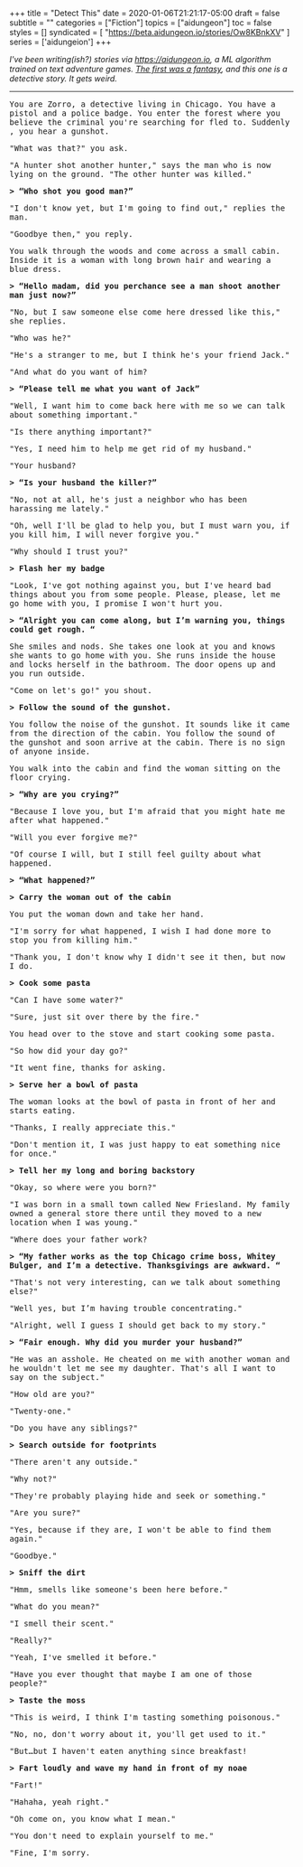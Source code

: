 +++
title = "Detect This"
date = 2020-01-06T21:21:17-05:00
draft = false
subtitle = ""
categories = ["Fiction"]
topics = ["aidungeon"]
toc = false
styles = []
syndicated = [ "https://beta.aidungeon.io/stories/Ow8KBnkXV" ]
series = ['aidungeion']
+++

_I've been writing(ish?) stories via https://aidungeon.io,
a ML algorithm trained on text adventure games. [The first
was a fantasy](/article/chris-the-wizard), and this one is a detective
story. It gets weird._

<!--more-->

---

<samp>

You are Zorro, a detective living in Chicago. You have a pistol and a
police badge. You enter the forest where you believe the criminal you're
searching for fled to. Suddenly , you hear a gunshot.

"What was that?" you ask.

"A hunter shot another hunter," says the man who is now lying on the ground. "The other hunter was killed."

**\> “Who shot you good man?”**

"I don't know yet, but I'm going to find out," replies the man.

"Goodbye then," you reply.

 

You walk through the woods and come across a small cabin. Inside it is a woman with long brown hair and wearing a blue dress.

**\> “Hello madam, did you perchance see a man shoot another man just now?”**

"No, but I saw someone else come here dressed like this," she replies.

"Who was he?"

"He's a stranger to me, but I think he's your friend Jack."

"And what do you want of him?

**\> “Please tell me what you want of Jack”**

"Well, I want him to come back here with me so we can talk about something important."

"Is there anything important?"

"Yes, I need him to help me get rid of my husband."

"Your husband?

**\> “Is your husband the killer?”**

"No, not at all, he's just a neighbor who has been harassing me lately."

"Oh, well I'll be glad to help you, but I must warn you, if you kill him, I will never forgive you."

"Why should I trust you?"

**\> Flash her my badge**

"Look, I've got nothing against you, but I've heard bad things about you from some people. Please, please, let me go home with you, I promise I won't hurt you.

**\> “Alright you can come along, but I’m warning you, things could get rough. “**

She smiles and nods. She takes one look at you and knows she wants to go home with you. She runs inside the house and locks herself in the bathroom. The door opens up and you run outside.

"Come on let's go!" you shout.

**\> Follow the sound of the gunshot.**

You follow the noise of the gunshot. It sounds like it came from the direction of the cabin. You follow the sound of the gunshot and soon arrive at the cabin. There is no sign of anyone inside.

You walk into the cabin and find the woman sitting on the floor crying.

**\> “Why are you crying?”**

"Because I love you, but I'm afraid that you might hate me after what happened."

"Will you ever forgive me?"

"Of course I will, but I still feel guilty about what happened.

**\> “What happened?”**

**\> Carry the woman out of the cabin**

You put the woman down and take her hand.

"I'm sorry for what happened, I wish I had done more to stop you from killing him."

"Thank you, I don't know why I didn't see it then, but now I do.

**\> Cook some pasta**

"Can I have some water?"

"Sure, just sit over there by the fire."

You head over to the stove and start cooking some pasta.

"So how did your day go?"

"It went fine, thanks for asking.

**\> Serve her a bowl of pasta**

The woman looks at the bowl of pasta in front of her and starts eating.

"Thanks, I really appreciate this."

"Don't mention it, I was just happy to eat something nice for once."

**\> Tell her my long and boring backstory**

"Okay, so where were you born?"

"I was born in a small town called New Friesland. My family owned a general store there until they moved to a new location when I was young."

"Where does your father work?

**\> “My father works as the top Chicago crime boss, Whitey Bulger, and I’m a detective. Thanksgivings are awkward. “**

"That's not very interesting, can we talk about something else?"

"Well yes, but I’m having trouble concentrating."

"Alright, well I guess I should get back to my story."

**\> “Fair enough. Why did you murder your husband?”**

"He was an asshole. He cheated on me with another woman and he wouldn't let me see my daughter. That's all I want to say on the subject."

"How old are you?"

"Twenty-one."

"Do you have any siblings?"

**\> Search outside for footprints**

"There aren't any outside."

"Why not?"

"They're probably playing hide and seek or something."

"Are you sure?"

"Yes, because if they are, I won't be able to find them again."

"Goodbye."

**\> Sniff the dirt**

"Hmm, smells like someone's been here before."

"What do you mean?"

"I smell their scent."

"Really?"

"Yeah, I've smelled it before."

"Have you ever thought that maybe I am one of those people?"

**\> Taste the moss**

"This is weird, I think I'm tasting something poisonous."

"No, no, don't worry about it, you'll get used to it."

"But…but I haven't eaten anything since breakfast!

**\> Fart loudly and wave my hand in front of my noae**

"Fart!"

"Hahaha, yeah right."

"Oh come on, you know what I mean."

"You don't need to explain yourself to me."

"Fine, I'm sorry.

</samp>
